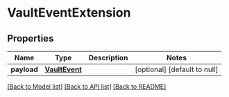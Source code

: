 # VaultEventExtension
## Properties

| Name | Type | Description | Notes |
|------------ | ------------- | ------------- | -------------|
| **payload** | [**VaultEvent**](VaultEvent.md) |  | [optional] [default to null] |

[[Back to Model list]](../README.md#documentation-for-models) [[Back to API list]](../README.md#documentation-for-api-endpoints) [[Back to README]](../README.md)

